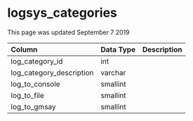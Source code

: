 # logsys\_categories

This page was updated September 7 2019

| Column | Data Type | Description |
| :--- | :--- | :--- |
| log\_category\_id | int |  |
| log\_category\_description | varchar |  |
| log\_to\_console | smallint |  |
| log\_to\_file | smallint |  |
| log\_to\_gmsay | smallint |  |


